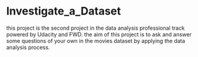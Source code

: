 # Investigate_a_Dataset

this project is the second project in the data analysis professional track powered by Udacity and FWD.
the aim of this project is to ask and answer some questions of your own in the movies dataset by applying the data analysis process.
